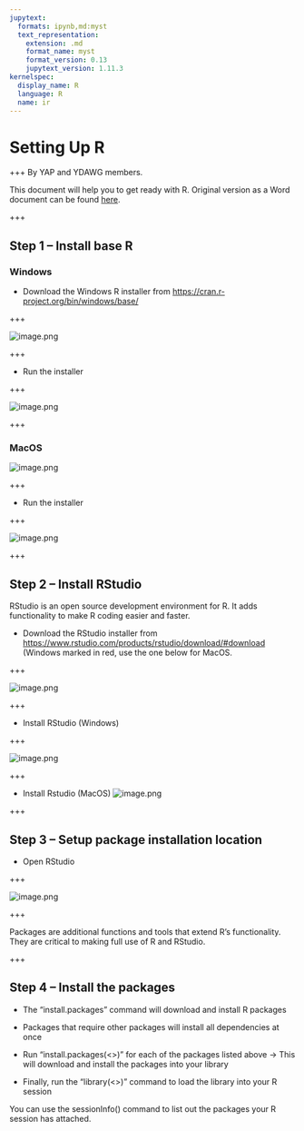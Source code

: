 ```yaml
---
jupytext:
  formats: ipynb,md:myst
  text_representation:
    extension: .md
    format_name: myst
    format_version: 0.13
    jupytext_version: 1.11.3
kernelspec:
  display_name: R
  language: R
  name: ir
---
```


# Setting Up R

+++
By YAP and YDAWG members.

This document will help you to get ready with R. Original version as a Word document can be found [here](https://github.com/ActuariesInstitute/YAP-YDAWG-R-Workshop/raw/master/R_Session_Prework.docx).

+++

## Step 1 – Install base R
### Windows
 * Download the Windows R installer from https://cran.r-project.org/bin/windows/base/

+++

![image.png](/_static/install_r_img/install_R_win.png)

+++

 * Run the installer

+++

![image.png](/_static/install_r_img/install_R_win2.png)

+++

### MacOS
![image.png](/_static/install_r_img/install_R_mac.png)

+++

 * Run the installer

+++

![image.png](/_static/install_r_img/install_R_mac2.png)

+++

## Step 2 – Install RStudio

RStudio is an open source development environment for R. It adds functionality to make R coding easier and faster.
 * Download the RStudio installer from https://www.rstudio.com/products/rstudio/download/#download (Windows marked in red, use the one below for MacOS.

+++

![image.png](/_static/install_r_img/dl_Rstudio_win.png)

+++

 * Install RStudio (Windows)

+++

![image.png](/_static/install_r_img/install_Rstudio_win.png)

+++

 * Install Rstudio (MacOS)
  ![image.png](/_static/install_r_img/install_Rstudio_mac.png)

+++

## Step 3 – Setup package installation location
 * Open RStudio

+++

![image.png](/_static/install_r_img/code_editor.png)

+++

Packages are additional functions and tools that extend R’s functionality.  They are critical to making full use of R and RStudio.

+++

## Step 4 – Install the packages
 * The “install.packages” command will download and install R packages
 * Packages that require other packages will install all dependencies at once

 * Run “install.packages(<<package name>>)” for each of the packages listed above → This will download and install the packages into your library
 * Finally, run the “library(<<package name>>)” command to load the library into your R session

You can use the sessionInfo() command to list out the packages your R session has attached.
